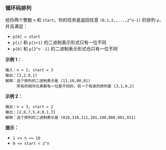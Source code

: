 ### 循环码排列 ###
给你两个整数 `n` 和 `start`。你的任务是返回任意 `(0,1,2,,...,2^n-1)` 的排列 `p`，并且满足：

* `p[0] = start`
* `p[i]` 和 `p[i+1]` 的二进制表示形式只有一位不同
* `p[0]` 和 `p[2^n -1]` 的二进制表示形式也只有一位不同


**示例 1：**

```
输入：n = 2, start = 3
输出：[3,2,0,1]
解释：这个排列的二进制表示是 (11,10,00,01)
     所有的相邻元素都有一位是不同的，另一个有效的排列是 [3,1,0,2]
```

**示例 2：**

```
输出：n = 3, start = 2
输出：[2,6,7,5,4,0,1,3]
解释：这个排列的二进制表示是 (010,110,111,101,100,000,001,011)
```



**提示：**

* `1 <= n <= 16`
* `0 <= start < 2^n`

